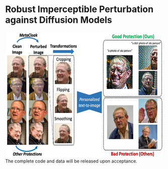 # Robust Imperceptible Perturbation against Diffusion Models

<div align="center">
    <img src="./teaser.png" width="800" height="400" alt="Teaser">
</div>
The complete code and data will be released upon acceptance. 
